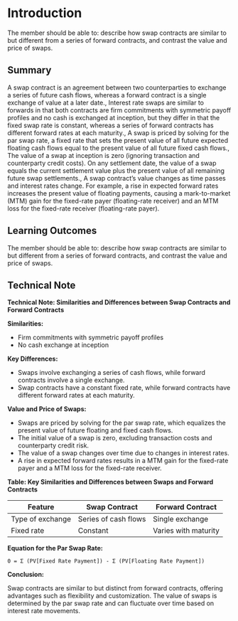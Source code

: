 # Introduction

The member should be able to: describe how swap contracts are similar to but different from a series of forward contracts, and contrast the value and price of swaps.

## Summary

A swap contract is an agreement between two counterparties to exchange a series of future cash flows, whereas a forward contract is a single exchange of value at a later date., Interest rate swaps are similar to forwards in that both contracts are firm commitments with symmetric payoff profiles and no cash is exchanged at inception, but they differ in that the fixed swap rate is constant, whereas a series of forward contracts has different forward rates at each maturity., A swap is priced by solving for the par swap rate, a fixed rate that sets the present value of all future expected floating cash flows equal to the present value of all future fixed cash flows., The value of a swap at inception is zero (ignoring transaction and counterparty credit costs). On any settlement date, the value of a swap equals the current settlement value plus the present value of all remaining future swap settlements., A swap contract’s value changes as time passes and interest rates change. For example, a rise in expected forward rates increases the present value of floating payments, causing a mark-to-market (MTM) gain for the fixed-rate payer (floating-rate receiver) and an MTM loss for the fixed-rate receiver (floating-rate payer).

## Learning Outcomes

The member should be able to: describe how swap contracts are similar to but different from a series of forward contracts, and contrast the value and price of swaps.

## Technical Note

**Technical Note: Similarities and Differences between Swap Contracts and Forward Contracts**

**Similarities:**

* Firm commitments with symmetric payoff profiles
* No cash exchange at inception

**Key Differences:**

* Swaps involve exchanging a series of cash flows, while forward contracts involve a single exchange.
* Swap contracts have a constant fixed rate, while forward contracts have different forward rates at each maturity.

**Value and Price of Swaps:**

* Swaps are priced by solving for the par swap rate, which equalizes the present value of future floating and fixed cash flows.
* The initial value of a swap is zero, excluding transaction costs and counterparty credit risk.
* The value of a swap changes over time due to changes in interest rates.
* A rise in expected forward rates results in a MTM gain for the fixed-rate payer and a MTM loss for the fixed-rate receiver.

**Table: Key Similarities and Differences between Swaps and Forward Contracts**

| Feature | Swap Contract | Forward Contract |
|---|---|---|
| Type of exchange | Series of cash flows | Single exchange |
| Fixed rate | Constant | Varies with maturity |

**Equation for the Par Swap Rate:**

```
0 = Σ (PV[Fixed Rate Payment]) - Σ (PV[Floating Rate Payment])
```

**Conclusion:**

Swap contracts are similar to but distinct from forward contracts, offering advantages such as flexibility and customization. The value of swaps is determined by the par swap rate and can fluctuate over time based on interest rate movements.